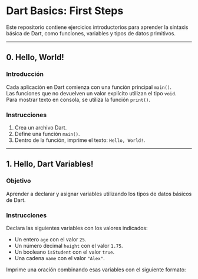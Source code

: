 # Dart Basics: First Steps

Este repositorio contiene ejercicios introductorios para aprender la sintaxis básica de Dart, como funciones, variables y tipos de datos primitivos.

---

## 0. Hello, World!

### Introducción
Cada aplicación en Dart comienza con una función principal `main()`.  
Las funciones que no devuelven un valor explícito utilizan el tipo `void`.  
Para mostrar texto en consola, se utiliza la función `print()`.

### Instrucciones
1. Crea un archivo Dart.
2. Define una función `main()`.
3. Dentro de la función, imprime el texto: `Hello, World!`.

---

## 1. Hello, Dart Variables!

### Objetivo
Aprender a declarar y asignar variables utilizando los tipos de datos básicos de Dart.

### Instrucciones
Declara las siguientes variables con los valores indicados:
- Un entero `age` con el valor `25`.
- Un número decimal `height` con el valor `1.75`.
- Un booleano `isStudent` con el valor `true`.
- Una cadena `name` con el valor `"Alex"`.

Imprime una oración combinando esas variables con el siguiente formato:

